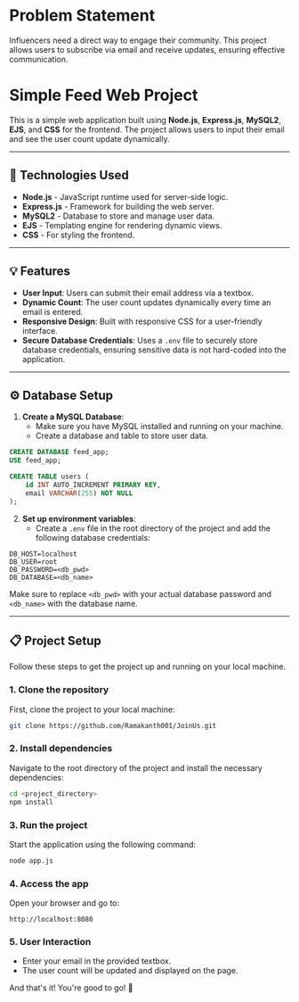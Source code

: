 # Problem Statement
Influencers need a direct way to engage their community. This project allows users to subscribe via email and receive updates, ensuring effective communication.

# Simple Feed Web Project

This is a simple web application built using **Node.js**, **Express.js**, **MySQL2**, **EJS**, and **CSS** for the frontend. The project allows users to input their email and see the user count update dynamically.

---

## 🚀 Technologies Used

- **Node.js** - JavaScript runtime used for server-side logic.
- **Express.js** - Framework for building the web server.
- **MySQL2** - Database to store and manage user data.
- **EJS** - Templating engine for rendering dynamic views.
- **CSS** - For styling the frontend.

---

## 💡 Features

- **User Input**: Users can submit their email address via a textbox.
- **Dynamic Count**: The user count updates dynamically every time an email is entered.
- **Responsive Design**: Built with responsive CSS for a user-friendly interface.
- **Secure Database Credentials**: Uses a `.env` file to securely store database credentials, ensuring sensitive data is not hard-coded into the application.

---

## ⚙️ Database Setup

1. **Create a MySQL Database**:
   - Make sure you have MySQL installed and running on your machine.
   - Create a database and table to store user data.

```sql
CREATE DATABASE feed_app;
USE feed_app;

CREATE TABLE users (
    id INT AUTO_INCREMENT PRIMARY KEY,
    email VARCHAR(255) NOT NULL
);
```

2. **Set up environment variables**:
   - Create a `.env` file in the root directory of the project and add the following database credentials:

```
DB_HOST=localhost
DB_USER=root
DB_PASSWORD=<db_pwd>
DB_DATABASE=<db_name>
```

Make sure to replace `<db_pwd>` with your actual database password and `<db_name>` with the database name.

---

## 📋 Project Setup

Follow these steps to get the project up and running on your local machine.

### 1. Clone the repository

First, clone the project to your local machine:

```bash
git clone https://github.com/Ramakanth001/JoinUs.git
```

### 2. Install dependencies

Navigate to the root directory of the project and install the necessary dependencies:

```bash
cd <project_directory>
npm install
```

### 3. Run the project

Start the application using the following command:

```bash
node app.js
```

### 4. Access the app

Open your browser and go to:

```
http://localhost:8080
```

### 5. User Interaction

- Enter your email in the provided textbox.
- The user count will be updated and displayed on the page.

And that's it! You're good to go! 🎉
